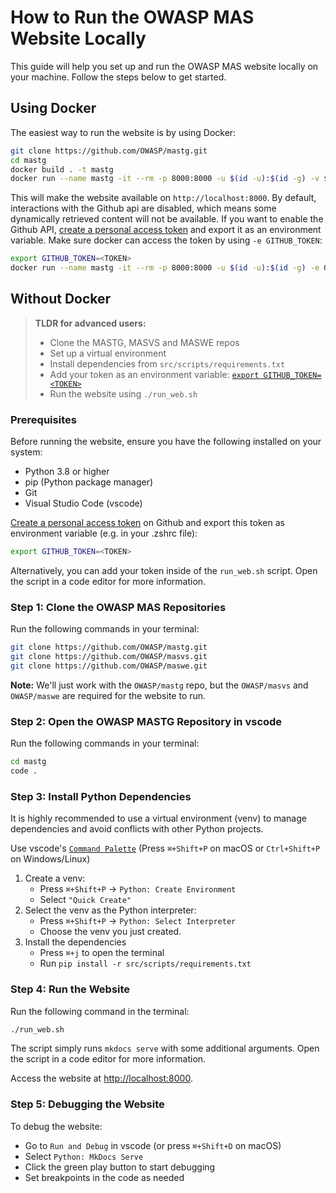 # How to Run the OWASP MAS Website Locally

This guide will help you set up and run the OWASP MAS website locally on your machine. Follow the steps below to get started.

## Using Docker

The easiest way to run the website is by using Docker:

```bash
git clone https://github.com/OWASP/mastg.git
cd mastg
docker build . -t mastg
docker run --name mastg -it --rm -p 8000:8000 -u $(id -u):$(id -g) -v $(pwd):/workspaces/mastg mastg
```

This will make the website available on `http://localhost:8000`. By default, interactions with the Github api are disabled, which means some dynamically retrieved content will not be available. If you want to enable the Github API, [create a personal access token](https://github.com/settings/personal-access-tokens) and export it as an environment variable. Make sure docker can access the token by using `-e GITHUB_TOKEN`:

```bash
export GITHUB_TOKEN=<TOKEN>
docker run --name mastg -it --rm -p 8000:8000 -u $(id -u):$(id -g) -e GITHUB_TOKEN -v $(pwd):/workspaces/mastg mastg
```

## Without Docker

> **TLDR for advanced users:**
>
> - Clone the MASTG, MASVS and MASWE repos
> - Set up a virtual environment
> - Install dependencies from `src/scripts/requirements.txt`
> - Add your token as an environment variable: [`export GITHUB_TOKEN=<TOKEN>`](https://github.com/settings/personal-access-tokens)
> - Run the website using `./run_web.sh`

### Prerequisites

Before running the website, ensure you have the following installed on your system:

- Python 3.8 or higher
- pip (Python package manager)
- Git
- Visual Studio Code (vscode)

[Create a personal access token](https://github.com/settings/personal-access-tokens) on Github and export this token as environment variable (e.g. in your .zshrc file):

```bash
export GITHUB_TOKEN=<TOKEN>
```

Alternatively, you can add your token inside of the `run_web.sh` script. Open the script in a code editor for more information.

### Step 1: Clone the OWASP MAS Repositories

Run the following commands in your terminal:

```bash
git clone https://github.com/OWASP/mastg.git
git clone https://github.com/OWASP/masvs.git
git clone https://github.com/OWASP/maswe.git
```

**Note:** We'll just work with the `OWASP/mastg` repo, but the `OWASP/masvs` and `OWASP/maswe` are required for the website to run.

### Step 2: Open the OWASP MASTG Repository in vscode

Run the following commands in your terminal:

```bash
cd mastg
code .
```

### Step 3: Install Python Dependencies

It is highly recommended to use a virtual environment (venv) to manage dependencies and avoid conflicts with other Python projects.

Use vscode's [`Command Palette`](https://code.visualstudio.com/docs/getstarted/userinterface#_command-palette) (Press `⌘+Shift+P` on macOS or `Ctrl+Shift+P` on Windows/Linux)

1. Create a venv:
    - Press `⌘+Shift+P` -> `Python: Create Environment`
    - Select `"Quick Create"`
2. Select the venv as the Python interpreter:
    - Press `⌘+Shift+P` -> `Python: Select Interpreter`
    - Choose the venv you just created.
3. Install the dependencies
   - Press `⌘+j` to open the terminal
   - Run `pip install -r src/scripts/requirements.txt`

### Step 4: Run the Website

Run the following command in the terminal:

```bash
./run_web.sh
```

The script simply runs `mkdocs serve` with some additional arguments. Open the script in a code editor for more information.

Access the website at [http://localhost:8000](http://localhost:8000).

### Step 5: Debugging the Website

To debug the website:

- Go to `Run and Debug` in vscode (or press `⌘+Shift+D` on macOS)
- Select `Python: MkDocs Serve`
- Click the green play button to start debugging
- Set breakpoints in the code as needed
